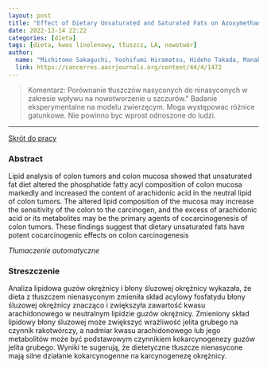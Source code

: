 ```yaml
---
layout: post
title: "Effect of Dietary Unsaturated and Saturated Fats on Azoxymethane-induced Colon Carcinogenesis in Rats"
date: 2022-12-14 22:22
categories: [dieta]
tags: [dieta, kwas linolenowy, tłuszcz, LA, nowotwór]
author:
  name: "Michitomo Sakaguchi, Yoshifumi Hiramatsu, Hideho Takada, Manabu Yamamura, Koshiro Hioki, Kunihiko Saito and Masakatsu Yamamoto "
  link: https://cancerres.aacrjournals.org/content/44/4/1472
---
```


> Komentarz:
> Porównanie tłuszczów nasyconych do ninasyconych w zakresie wpływu na nowotworzenie u szczurów."
> Badanie eksperymentalne na modelu zwierzęcym. Moga występowac różnice gatunkowe. Nie powinno byc wprost odnoszone do ludzi.
> 
<hr>

[Skrót do pracy](https://cancerres.aacrjournals.org/content/44/4/1472) 

### Abstract
Lipid analysis of colon tumors and colon mucosa showed that unsaturated fat diet altered the phosphatide fatty acyl composition of colon mucosa markedly and increased the content of arachidonic acid in the neutral lipid of colon tumors. The altered lipid composition of the mucosa may increase the sensitivity of the colon to the carcinogen, and the excess of arachidonic acid or its metabolites may be the primary agents of cocarcinogenesis of colon tumors. These findings suggest that dietary unsaturated fats have potent cocarcinogenic effects on colon carcinogenesis

*Tłumaczenie automatyczne*

### Streszczenie
Analiza lipidowa guzów okrężnicy i błony śluzowej okrężnicy wykazała, że dieta z tłuszczem nienasyconym zmieniła skład acylowy fosfatydu błony śluzowej okrężnicy znacząco i zwiększyła zawartość kwasu arachidonowego w neutralnym lipidzie guzów okrężnicy. Zmieniony skład lipidowy błony śluzowej może zwiększyć wrażliwość jelita grubego na czynnik rakotwórczy, a nadmiar kwasu arachidonowego lub jego metabolitów może być podstawowym czynnikiem kokarcynogenezy guzów jelita grubego. Wyniki te sugerują, że dietetyczne tłuszcze nienasycone mają silne działanie kokarcynogenne na karcynogenezę okrężnicy.
